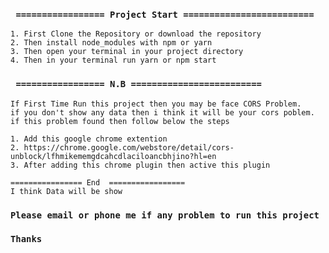### ` ================= Project Start =========================`

```
1. First Clone the Repository or download the repository
2. Then install node_modules with npm or yarn
3. Then open your terminal in your project directory
4. Then in your terminal run yarn or npm start

```


### ` ================= N.B =========================`

```
If First Time Run this project then you may be face CORS Problem. 
if you don't show any data then i think it will be your cors poblem. if this problem found then follow below the steps

1. Add this google chrome extention
2. https://chrome.google.com/webstore/detail/cors-unblock/lfhmikememgdcahcdlaciloancbhjino?hl=en
3. After adding this chrome plugin then active this plugin

================ End  =================
I think Data will be show
```

### `Please email or phone me if any problem to run this project`

### `Thanks`
